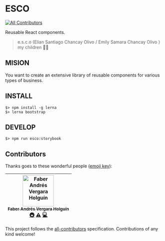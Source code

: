 # ESCO
[![All Contributors](https://img.shields.io/badge/all_contributors-1-orange.svg?style=flat-square)](#contributors)

Reusable React components.

> e.s.c.o (Elian Santiago Chancay Olivo / Emily Samara Chancay Olivo ) my children 👶👧

## MISION

You want to create an extensive library of reusable components for various types of business.

## INSTALL

```
$> npm install -g lerna
$> lerna bootstrap
```

## DEVELOP

```
$> npm run esco:storybook
```

## Contributors

Thanks goes to these wonderful people ([emoji key](https://github.com/all-contributors/all-contributors#emoji-key)):

<!-- ALL-CONTRIBUTORS-LIST:START - Do not remove or modify this section -->
<!-- prettier-ignore -->
| [<img src="https://avatars3.githubusercontent.com/u/134828?v=4" width="100px;" alt="Faber Andrés Vergara Holguín"/><br /><sub><b>Faber Andrés Vergara Holguín</b></sub>](http://emamut.github.io)<br />[🚇](#infra-emamut "Infrastructure (Hosting, Build-Tools, etc)") [⚠️](https://github.com/devrchancay/esco/commits?author=emamut "Tests") [💻](https://github.com/devrchancay/esco/commits?author=emamut "Code") |
| :---: |
<!-- ALL-CONTRIBUTORS-LIST:END -->

This project follows the [all-contributors](https://github.com/all-contributors/all-contributors) specification. Contributions of any kind welcome!
